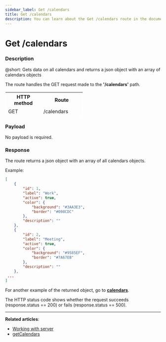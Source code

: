 ```yaml
---
sidebar_label: Get /calendars
title: Get /calendars
description: You can learn about the Get /calendars route in the documentation of the DHTMLX JavaScript Event Calendar library. Browse developer guides and API reference, try out code examples and live demos, and download a free 30-day evaluation version of DHTMLX Event Calendar.
---
```


# Get /calendars

### Description

@short: Gets data on all calendars and returns a json object with an array of calendars objects

The route handles the GET request made to the **'/calendars'** path.

<table style="border: 1px solid white; border-collapse: collapse; width:50%">
<thead style="border: 1px solid white; border-collapse: collapse;">
<th style="width:25%">HTTP method</th>
<th style="width:25%">Route</th>
</thead>
<tbody style="border: 1px solid white; border-collapse: collapse">
<tr>
<td>GET</td>
<td>/calendars</td>
</tr>
</tbody>
</table>


### Payload

No payload is required.


### Response

The route returns a json object with an array of all calendars objects. 

Example:

~~~json
[
    {
        "id": 1,
        "label": "Work",
        "active": true,
        "color": {
            "background": "#3AA3E3",
            "border": "#098CDC"
        },
        "description": ""
    },
    {
        "id": 2,
        "label": "Meeting",
        "active": true,
        "color": {
            "background": "#9585EF",
            "border": "#7A67EB"
        },
        "description": ""
    },
 ...
]
~~~

For another example of the returned object, go to [**calendars**](api/config/js_eventcalendar_calendars_config.md).

The HTTP status code shows whether the request succeeds (response.status == 200) or fails (response.status == 500).

---

**Related articles**: 
- [Working with server](guides/working_with_server.md)
- [getCalendars](api/provider/rest_methods/js_eventcalendar_getcalendars_method.md)
